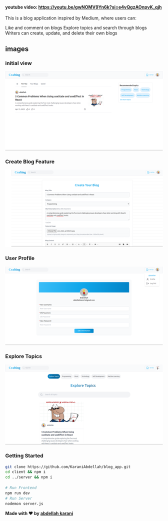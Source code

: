 #### youtube video: https://youtu.be/gwNOMV9Yn6k?si=e4vQgzAOnpvK_qjh

This is a blog application inspired by Medium, where users can:

Like and comment on blogs
Explore topics and search through blogs
Writers can create, update, and delete their own blogs



## images
### initial view
<img src="/imgs/intial_view.png">

### Create Blog Feature
<img src="/imgs/create_blog.png">


### User Profile
<img src="/imgs/profile.png">

### Explore Topics
<img src="/imgs/explore_topics.png">



### Getting Started

``` bash
git clone https://github.com/KaraniAbdellah/blog_app.git
cd client && npm i
cd ../server && npm i

# Run Frontend
npm run dev
# Run Server
nodemon server.js
```

**Made with ❤️ by <a href="https://www.linkedin.com/in/abdellah-karani-965928294/">abdellah karani</a>**
